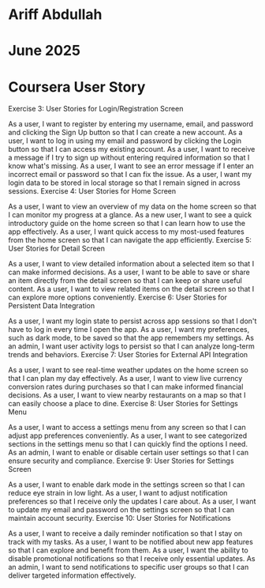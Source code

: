 # Ariff Abdullah
# June 2025
# Coursera User Story



Exercise 3: User Stories for Login/Registration Screen

As a user, I want to register by entering my username, email, and password and clicking the Sign Up button so that I can create a new account.
As a user, I want to log in using my email and password by clicking the Login button so that I can access my existing account.
As a user, I want to receive a message if I try to sign up without entering required information so that I know what's missing.
As a user, I want to see an error message if I enter an incorrect email or password so that I can fix the issue.
As a user, I want my login data to be stored in local storage so that I remain signed in across sessions.
Exercise 4: User Stories for Home Screen

As a user, I want to view an overview of my data on the home screen so that I can monitor my progress at a glance.
As a new user, I want to see a quick introductory guide on the home screen so that I can learn how to use the app effectively.
As a user, I want quick access to my most-used features from the home screen so that I can navigate the app efficiently.
Exercise 5: User Stories for Detail Screen

As a user, I want to view detailed information about a selected item so that I can make informed decisions.
As a user, I want to be able to save or share an item directly from the detail screen so that I can keep or share useful content.
As a user, I want to view related items on the detail screen so that I can explore more options conveniently.
Exercise 6: User Stories for Persistent Data Integration

As a user, I want my login state to persist across app sessions so that I don't have to log in every time I open the app.
As a user, I want my preferences, such as dark mode, to be saved so that the app remembers my settings.
As an admin, I want user activity logs to persist so that I can analyze long-term trends and behaviors.
Exercise 7: User Stories for External API Integration

As a user, I want to see real-time weather updates on the home screen so that I can plan my day effectively.
As a user, I want to view live currency conversion rates during purchases so that I can make informed financial decisions.
As a user, I want to view nearby restaurants on a map so that I can easily choose a place to dine.
Exercise 8: User Stories for Settings Menu

As a user, I want to access a settings menu from any screen so that I can adjust app preferences conveniently.
As a user, I want to see categorized sections in the settings menu so that I can quickly find the options I need.
As an admin, I want to enable or disable certain user settings so that I can ensure security and compliance.
Exercise 9: User Stories for Settings Screen

As a user, I want to enable dark mode in the settings screen so that I can reduce eye strain in low light.
As a user, I want to adjust notification preferences so that I receive only the updates I care about.
As a user, I want to update my email and password on the settings screen so that I can maintain account security.
Exercise 10: User Stories for Notifications

As a user, I want to receive a daily reminder notification so that I stay on track with my tasks.
As a user, I want to be notified about new app features so that I can explore and benefit from them.
As a user, I want the ability to disable promotional notifications so that I receive only essential updates.
As an admin, I want to send notifications to specific user groups so that I can deliver targeted information effectively.
